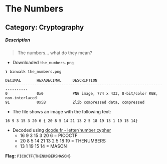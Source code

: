 # The Numbers
## Category: Cryptography

##### Description
> The numbers... what do they mean?
 * Downloaded `the_numbers.png`

```Console
❯ binwalk the_numbers.png

DECIMAL       HEXADECIMAL     DESCRIPTION
--------------------------------------------------------------------------------
0             0x0             PNG image, 774 x 433, 8-bit/color RGB, non-interlaced
91            0x5B            Zlib compressed data, compressed
```
 * The file shows an image with the following text:

```
16 9 3 15 3 20 6 { 20 8 5 14 21 13 2 5 18 19 13 1 19 15 14}
```
 * Decoded using [dcode.fr - letter/number cypher](https://www.dcode.fr/letter-number-cipher)
   * 16 9 3 15 3 20 6 = PICOCTF
   * 20 8 5 14 21 13 2 5 18 19  = THENUMBERS
   * 13 1 19 15 14 = MASON

__Flag:__ `PICOCTF{THENUMBERSMASON}`

